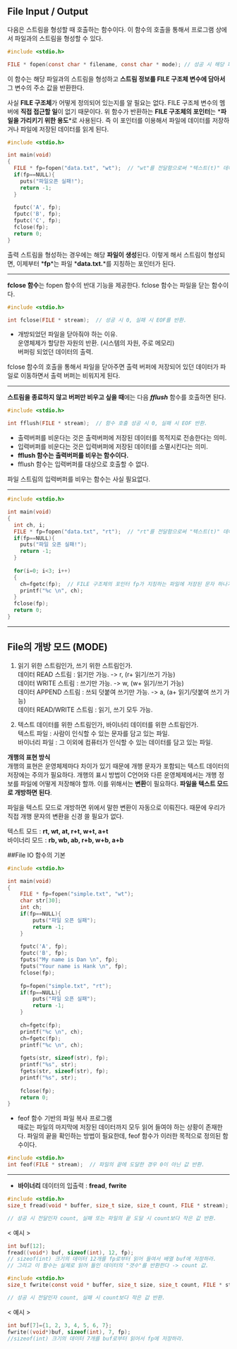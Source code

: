 ## File Input / Output

다음은 스트림을 형성할 때 호출하는 함수이다. 이 함수의 호출을 통해서 프로그램 상에서 파일과의 스트림을 형성할 수 있다.  
```c
#include <stdio.h>

FILE * fopen(const char * filename, const char * mode); // 성공 시 해당 파일의 FILE 구조체 변수의 주소 값, 실패 시 NULL 포인터 반환.
```
이 함수는 해당 파일과의 스트림을 형성하고 **스트림 정보를 FILE 구조체 변수에 담아서** 그 변수의 주소 값을 반환한다.  
  
사실 **FILE 구조체**가 어떻게 정의되어 있는지를 알 필요는 없다. FILE 구조체 변수의 멤버에 **직접 접근할 일**이 없기 때문이다. 위 함수가 반환하는 **FILE 구조체의 포인터**는 *__파일을 가리키기 위한 용도__*로 사용된다. 즉 이 포인터를 이용해서 파일에 데이터를 저장하거나 파일에 저장된 데이터를 읽게 된다.  

```c
#include <stdio.h>

int main(void)
{
  FILE * fp=fopen("data.txt", "wt");  // "wt"를 전달함으로써 "텍스트(t)" 데이터 "출력(w)"용 스트림이 형성된다.
  if(fp==NULL){
    puts("파일오픈 실패!");
    return -1;
  }
  
  fputc('A', fp);
  fputc('B', fp);
  fputc('C', fp);
  fclose(fp);
  return 0;
}
```
출력 스트림을 형성하는 경우에는 해당 **파일이 생성**된다. 이렇게 해서 스트림이 형성되면, 이제부터 *__fp__*는 파일 *__data.txt.__*를 지칭하는 포인터가 된다.  

***

**fclose 함수**는 fopen 함수의 반대 기능을 제공한다. fclose 함수는 파일을 닫는 함수이다.  
```c
#include <stdio.h>

int fclose(FILE * stream);  // 성공 시 0, 실패 시 EOF를 반환.
```
* 개방되었던 파일을 닫아줘야 하는 이유.  
운영체제가 할당한 자원의 반환. (시스템의 자원, 주로 메모리)  
버퍼링 되었던 데이터의 출력.  

fclose 함수의 호출을 통해서 파일을 닫아주면 출력 버퍼에 저장되어 있던 데이터가 파일로 이동하면서 출력 버퍼는 비워지게 된다.  

***

**스트림을 종료하지 않고 버퍼만 비우고 싶을 때**에는 다음 **_fflush_** 함수를 호출하면 된다.  
```c
#include <stdio.h>

int fflush(FILE * stream);  // 함수 호출 성공 시 0, 실패 시 EOF 반환.
```
* 출력버퍼를 비운다는 것은 출력버퍼에 저장된 데이터를 목적지로 전송한다는 의미.  
* 입력버퍼를 비운다는 것은 입력버퍼에 저장된 데이터를 소멸시킨다는 의미.  
* **fflush 함수는 출력버퍼를 비우는 함수이다.**  
* fflush 함수는 입력버퍼를 대상으로 호출할 수 없다.  

파일 스트림의 입력버퍼를 비우는 함수는 사실 필요없다.  
***

```c
#include <stdio.h>

int main(void)
{
  int ch, i;
  FILE * fp=fopen("data.txt", "rt");  // "rt"를 전달함으로써 "텍스트(t)" 데이터 "입력(r)"용 스트림이 형성된다.
  if(fp==NULL){
    puts("파일 오픈 실패!");
    return -1;
  }
  
  for(i=0; i<3; i++)
  {
    ch=fgetc(fp);  // FILE 구조체의 포인터 fp가 지칭하는 파일에 저장된 문자 하나가 반환되어 변수 ch에 저장되고 있다.
    printf("%c \n", ch);
  }
  fclose(fp);
  return 0;
}
```

***

## File의 개방 모드 (MODE)  

1. 읽기 위한 스트림인가, 쓰기 위한 스트림인가.  
데이터 READ 스트림 : 읽기만 가능. -> r, (r+ 읽기/쓰기 가능)    
데이터 WRITE 스트림 : 쓰기만 가능. -> w, (w+ 읽기/쓰기 가능)     
데이터 APPEND 스트림 : 쓰되 덧붙여 쓰기만 가능. -> a, (a+ 읽기/덧붙여 쓰기 가능)    
데이터 READ/WRITE 스트림 : 읽기, 쓰기 모두 가능.  

2. 텍스트 데이터를 위한 스트림인가, 바이너리 데이터를 위한 스트림인가.  
텍스트 파일 : 사람이 인식할 수 있는 문자를 담고 있는 파일.  
바이너리 파일 : 그 이외에 컴퓨터가 인식할 수 있는 데이터를 담고 있는 파일.  

**개행의 표현 방식**  
개행의 표현은 운영체제마다 차이가 있기 때문에 개행 문자가 포함되는 텍스트 데이터의 저장에는 주의가 필요하다. 개행의 표시 방법이 C언어와 다른 운영체제에서는 개행 정보를 파일에 어떻게 저장해야 할까. 이를 위해서는 **변환**이 필요하다. **파일을 텍스트 모드로 개방하면 된다**.  

파일을 텍스트 모드로 개방하면 위에서 말한 변환이 자동으로 이뤄진다. 때문에 우리가 직접 개행 문자의 변환을 신경 쓸 필요가 없다.  

텍스트 모드 : **rt, wt, at, r+t, w+t, a+t**  
바이너리 모드 : **rb, wb, ab, r+b, w+b, a+b**  

##File IO 함수의 기본  
```c
#include <stdio.h>

int main(void)
{
    FILE * fp=fopen("simple.txt", "wt");
    char str[30];
    int ch;
    if(fp==NULL){
        puts("파일 오픈 실패");
        return -1;
    }
    
    fputc('A', fp);
    fputc('B', fp);
    fputs("My name is Dan \n", fp);
    fputs("Your name is Hank \n", fp);
    fclose(fp);
    
    fp=fopen("simple.txt", "rt");
    if(fp==NULL){
        puts("파일 오픈 실패");
        return -1;
    }
    
    ch=fgetc(fp);
    printf("%c \n", ch);
    ch=fgetc(fp);
    printf("%c \n", ch);
    
    fgets(str, sizeof(str), fp);
    printf("%s", str);
    fgets(str, sizeof(str), fp);
    printf("%s", str);
    
    fclose(fp);
    return 0;
}
```

* feof 함수 기반의 파일 복사 프로그램  
때로는 파일의 마지막에 저장된 데이터까지 모두 읽어 들여야 하는 상황이 존재한다. 파일의 끝을 확인하는 방법이 필요한데, feof 함수가 이러한 목적으로 정의된 함수이다.  
```c
#include <stdio.h>
int feof(FILE * stream);  // 파일의 끝에 도달한 경우 0이 아닌 값 반환.
```
***

* **바이너리** 데이터의 입출력 : **fread**, **fwrite**  
```c
#include <stdio.h>
size_t fread(void * buffer, size_t size, size_t count, FILE * stream);

// 성공 시 전달인자 count, 실패 또는 파일의 끝 도달 시 count보다 작은 값 반환. 
```
< 예시 >  
```c
int buf[12];
fread((void*) buf, sizeof(int), 12, fp);
// sizeof(int) 크기의 데이터 12개를 fp로부터 읽어 들여서 배열 buf에 저장하라.
// 그리고 이 함수는 실제로 읽어 들인 데이터의 "갯수"를 반환한다 -> count 값.
```


```c
#include <stdio.h>
size_t fwrite(const void * buffer, size_t size, size_t count, FILE * stream);

// 성공 시 전달인자 count, 실패 시 count보다 작은 값 반환.
```
< 예시 >
```c
int buf[7]={1, 2, 3, 4, 5, 6, 7};
fwrite((void*)buf, sizeof(int), 7, fp);
//sizeof(int) 크기의 데이터 7개를 buf로부터 읽어서 fp에 저장하라.
```
